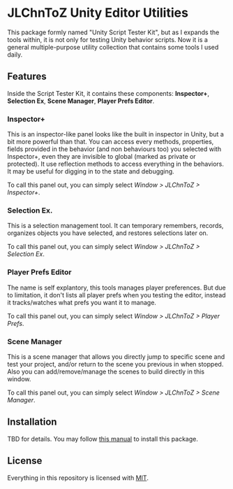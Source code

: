 JLChnToZ Unity Editor Utilities
==================

This package formly named "Unity Script Tester Kit", but as I expands the tools within, it is not only for testing Unity behavior scripts.
Now it is a general multiple-purpose utility collection that contains some tools I used daily.

Features
-----
Inside the Script Tester Kit, it contains these components: **Inspector+**, **Selection Ex**, **Scene Manager**, **Player Prefs Editor**.

### Inspector+
This is an inspector-like panel looks like the built in inspector in Unity, but a bit more powerful than that. You can access every methods, properties, fields provided in the behavior (and non behaviours too) you selected with Inspector+, even they are invisible to global (marked as private or protected). It use reflection methods to access everything in the behaviors. It may be useful for digging in to the state and debugging.

To call this panel out, you can simply select *Window > JLChnToZ > Inspector+*.

### Selection Ex.
This is a selection management tool. It can temporary remembers, records, organizes objects you have selected, and restores selections later on.

To call this panel out, you can simply select *Window > JLChnToZ > Selection Ex*.

### Player Prefs Editor
The name is self explantory, this tools manages player preferences. But due to limitation, it don't lists all player prefs when you testing the editor, instead it tracks/watches what prefs you want it to manage.

To call this panel out, you can simply select *Window > JLChnToZ > Player Prefs*.

### Scene Manager
This is a scene manager that allows you directly jump to specific scene and test your project, and/or return to the scene you previous in when stopped. Also you can add/remove/manage the scenes to build directly in this window.

To call this panel out, you can simply select *Window > JLChnToZ > Scene Manager*.

Installation
-------
TBD for details. You may follow [this manual](https://docs.unity3d.com/Manual/upm-ui-giturl.html) to install this package.

License
-------
Everything in this repository is licensed with [MIT](LICENSE).